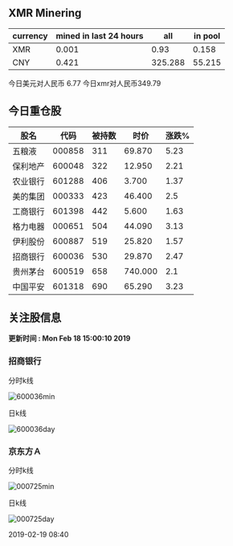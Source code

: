 ## XMR Minering

|currency|mined in last 24 hours|all|in pool|
|---|---|---|---|
|XMR|0.001|0.93|0.158|
|CNY|0.421|325.288|55.215|

今日美元对人民币 6.77	今日xmr对人民币349.79


## 今日重仓股 

|股名|代码|被持数|时价|涨跌%|
|---|---|---|---|---|
|五粮液|000858|311|69.870|5.23|
|保利地产|600048|322|12.950|2.21|
|农业银行|601288|406|3.700|1.37|
|美的集团|000333|423|46.400|2.5|
|工商银行|601398|442|5.600|1.63|
|格力电器|000651|504|44.090|3.13|
|伊利股份|600887|519|25.820|1.57|
|招商银行|600036|530|29.870|2.47|
|贵州茅台|600519|658|740.000|2.1|
|中国平安|601318|690|65.290|3.23|

## 关注股信息
**更新时间 : Mon Feb 18 15:00:10 2019**
### 招商银行 
分时k线

![600036min](http://image.sinajs.cn/newchart/min/n/sh600036.gif)

日k线

![600036day](http://image.sinajs.cn/newchart/daily/n/sh600036.gif)

### 京东方Ａ 
分时k线

![000725min](http://image.sinajs.cn/newchart/min/n/sz000725.gif)

日k线

![000725day](http://image.sinajs.cn/newchart/daily/n/sz000725.gif)

2019-02-19 08:40